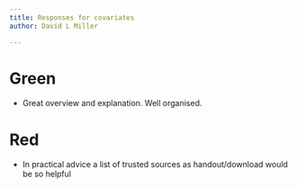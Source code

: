 ```yaml
---
title: Responses for covariates
author: David L Miller

---
```


# Green

* Great overview and explanation. Well organised.

# Red

* In practical advice a list of trusted sources as handout/download would be so helpful
